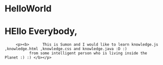 # HelloWorld


# HEllo Everybody,


         <p><b>      This is Sumon and I would like to learn knowledge.js ,knowledge.html ,knowledge.css and knowledge.java :D :) 
               from some intelligent person who is living inside the Planet :) :) </b></p>
